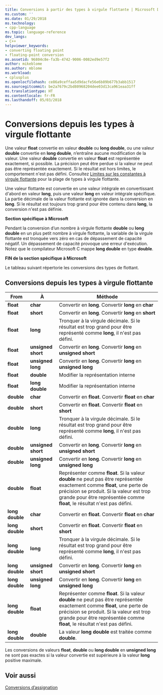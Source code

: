 ```yaml
---
title: Conversions à partir des types à virgule flottante | Microsoft Docs
ms.custom: ''
ms.date: 01/29/2018
ms.technology:
- cpp-language
ms.topic: language-reference
dev_langs:
- C++
helpviewer_keywords:
- converting floating point
- floating-point conversion
ms.assetid: 96804c8e-fa3b-4742-9006-0082ed9e57f2
author: mikeblome
ms.author: mblome
ms.workload:
- cplusplus
ms.openlocfilehash: ce86a9ceffaa5d9dacfe56e6b89b677b3abb1517
ms.sourcegitcommit: be2a7679c2bd80968204dee03d13ca961eaa31ff
ms.translationtype: HT
ms.contentlocale: fr-FR
ms.lasthandoff: 05/03/2018
---
```

# <a name="conversions-from-floating-point-types"></a>Conversions depuis les types à virgule flottante

Une valeur **float** convertie en valeur **double** ou **long double**, ou une valeur **double** convertie en **long double**, n’entraîne aucune modification de la valeur. Une valeur **double** convertie en valeur **float** est représentée exactement, si possible. La précision peut être perdue si la valeur ne peut pas être représentée exactement. Si le résultat est hors limites, le comportement n'est pas défini. Consultez [Limites sur les constantes à virgule flottante](../c-language/limits-on-floating-point-constants.md) pour la plage de types à virgule flottante.

Une valeur flottante est convertie en une valeur intégrale en convertissant d'abord en valeur **long**, puis une valeur **long** en valeur intégrale spécifique. La partie décimale de la valeur flottante est ignorée dans la conversion en **long**. Si le résultat est toujours trop grand pour être contenu dans **long**, la conversion n'est pas définie.

**Section spécifique à Microsoft**

Pendant la conversion d’un nombre à virgule flottante **double** ou **long double** en un plus petit nombre à virgule flottante, la variable de la virgule flottante est tronquée vers zéro en cas de dépassement de capacité négatif. Un dépassement de capacité provoque une erreur d'exécution. Notez que le compilateur Microsoft C mappe **long double** en type **double**.

**FIN de la section spécifique à Microsoft**

Le tableau suivant répertorie les conversions des types de flottant.

## <a name="conversions-from-floating-point-types"></a>Conversions depuis les types à virgule flottante

|From|À|Méthode|
|----------|--------|------------|
|**float**|**char**|Convertir en **long**. Convertir **long** en **char**|
|**float**|**short**|Convertir en **long**. Convertir **long** en **short**|
|**float**|**long**|Tronquer à la virgule décimale. Si le résultat est trop grand pour être représenté comme **long**, il n'est pas défini.|
|**float**|**unsigned short**|Convertir en **long**. Convertir **long** en **unsigned short**|
|**float**|**unsigned long**|Convertir en **long**. Convertir **long** en **unsigned long**|
|**float**|**double**|Modifier la représentation interne|
|**float**|**long double**|Modifier la représentation interne|
|**double**|**char**|Convertir en **float**. Convertir **float** en **char**|
|**double**|**short**|Convertir en **float**. Convertir **float** en **short**|
|**double**|**long**|Tronquer à la virgule décimale. Si le résultat est trop grand pour être représenté comme **long**, il n'est pas défini.|
|**double**|**unsigned short**|Convertir en **long**. Convertir **long** en **unsigned short**|
|**double**|**unsigned long**|Convertir en **long**. Convertir **long** en **unsigned long**|
|**double**|**float**|Représenter comme **float**. Si la valeur **double** ne peut pas être représentée exactement comme **float**, une perte de précision se produit. Si la valeur est trop grande pour être représentée comme **float**, le résultat n'est pas défini.|
|**long double**|**char**|Convertir en **float**. Convertir **float** en **char**|
|**long double**|**short**|Convertir en **float**. Convertir **float** en **short**|
|**long double**|**long**|Tronquer à la virgule décimale. Si le résultat est trop grand pour être représenté comme **long**, il n'est pas défini.|
|**long double**|**unsigned short**|Convertir en **long**. Convertir **long** en **unsigned short**|
|**long double**|**unsigned long**|Convertir en **long**. Convertir **long** en **unsigned long**|
|**long double**|**float**|Représenter comme **float**. Si la valeur **double** ne peut pas être représentée exactement comme **float**, une perte de précision se produit. Si la valeur est trop grande pour être représentée comme **float**, le résultat n'est pas défini.|
|**long double**|**double**|La valeur **long double** est traitée comme **double**.|

Les conversions de valeurs **float**, **double** ou **long double** en **unsigned long** ne sont pas exactes si la valeur convertie est supérieure à la valeur **long** positive maximale.

## <a name="see-also"></a>Voir aussi

[Conversions d’assignation](../c-language/assignment-conversions.md)  
